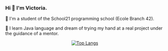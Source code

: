 


### Hi 👋 I'm Victoria. 

🌱 I'm a student of the School21 programming school (Ecole Branch 42). 

🔭 I learn Java language and dream of trying my hand at a real project under the guidance of a mentor.

<p align="center"> 
<div align="center">
    
[![Top Langs](https://github-readme-stats.vercel.app/api/top-langs/?username=nasoviva&layout=compact&hide=Objective-c)](https://github.com/nasoviva/github-readme-stats)
